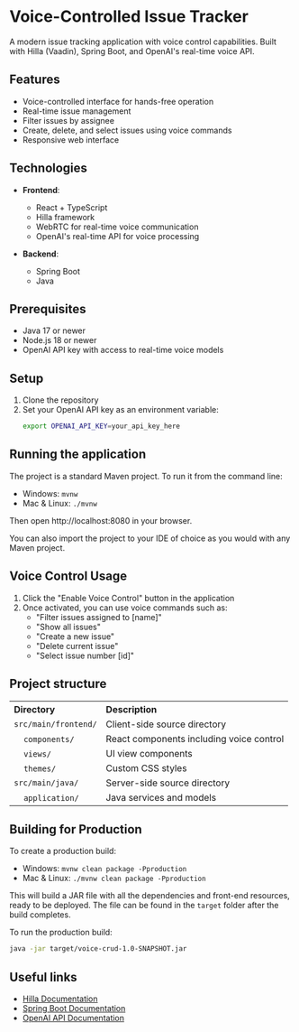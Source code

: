 # Voice-Controlled Issue Tracker

A modern issue tracking application with voice control capabilities. Built with Hilla (Vaadin), Spring Boot, and OpenAI's real-time voice API.

## Features

- Voice-controlled interface for hands-free operation
- Real-time issue management
- Filter issues by assignee
- Create, delete, and select issues using voice commands
- Responsive web interface

## Technologies

- **Frontend**:
  - React + TypeScript
  - Hilla framework
  - WebRTC for real-time voice communication
  - OpenAI's real-time API for voice processing
  
- **Backend**:
  - Spring Boot
  - Java

## Prerequisites

- Java 17 or newer
- Node.js 18 or newer
- OpenAI API key with access to real-time voice models

## Setup

1. Clone the repository
2. Set your OpenAI API key as an environment variable:
   ```bash
   export OPENAI_API_KEY=your_api_key_here
   ```

## Running the application

The project is a standard Maven project. To run it from the command line:

- Windows: `mvnw`
- Mac & Linux: `./mvnw`

Then open http://localhost:8080 in your browser.

You can also import the project to your IDE of choice as you would with any Maven project.

## Voice Control Usage

1. Click the "Enable Voice Control" button in the application
2. Once activated, you can use voice commands such as:
   - "Filter issues assigned to [name]"
   - "Show all issues"
   - "Create a new issue"
   - "Delete current issue"
   - "Select issue number [id]"

## Project structure

<table style="width:100%; text-align: left;">
  <tr><th>Directory</th><th>Description</th></tr>
  <tr><td><code>src/main/frontend/</code></td><td>Client-side source directory</td></tr>
  <tr><td>&nbsp;&nbsp;&nbsp;&nbsp;<code>components/</code></td><td>React components including voice control</td></tr>
  <tr><td>&nbsp;&nbsp;&nbsp;&nbsp;<code>views/</code></td><td>UI view components</td></tr>
  <tr><td>&nbsp;&nbsp;&nbsp;&nbsp;<code>themes/</code></td><td>Custom CSS styles</td></tr>
  <tr><td><code>src/main/java/</code></td><td>Server-side source directory</td></tr>
  <tr><td>&nbsp;&nbsp;&nbsp;&nbsp;<code>application/</code></td><td>Java services and models</td></tr>
</table>

## Building for Production

To create a production build:

- Windows: `mvnw clean package -Pproduction`
- Mac & Linux: `./mvnw clean package -Pproduction`

This will build a JAR file with all the dependencies and front-end resources, ready to be deployed. The file can be found in the `target` folder after the build completes.

To run the production build:
```bash
java -jar target/voice-crud-1.0-SNAPSHOT.jar
```

## Useful links

- [Hilla Documentation](https://vaadin.com/docs/)
- [Spring Boot Documentation](https://spring.io/projects/spring-boot)
- [OpenAI API Documentation](https://platform.openai.com/docs/api-reference)
